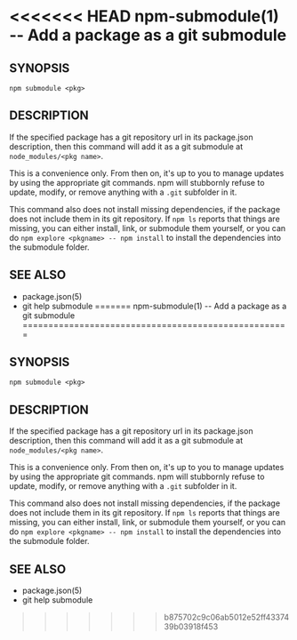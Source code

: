<<<<<<< HEAD
npm-submodule(1) -- Add a package as a git submodule
====================================================

## SYNOPSIS

    npm submodule <pkg>

## DESCRIPTION

If the specified package has a git repository url in its package.json
description, then this command will add it as a git submodule at
`node_modules/<pkg name>`.

This is a convenience only.  From then on, it's up to you to manage
updates by using the appropriate git commands.  npm will stubbornly
refuse to update, modify, or remove anything with a `.git` subfolder
in it.

This command also does not install missing dependencies, if the package
does not include them in its git repository.  If `npm ls` reports that
things are missing, you can either install, link, or submodule them yourself,
or you can do `npm explore <pkgname> -- npm install` to install the
dependencies into the submodule folder.

## SEE ALSO

* package.json(5)
* git help submodule
=======
npm-submodule(1) -- Add a package as a git submodule
====================================================

## SYNOPSIS

    npm submodule <pkg>

## DESCRIPTION

If the specified package has a git repository url in its package.json
description, then this command will add it as a git submodule at
`node_modules/<pkg name>`.

This is a convenience only.  From then on, it's up to you to manage
updates by using the appropriate git commands.  npm will stubbornly
refuse to update, modify, or remove anything with a `.git` subfolder
in it.

This command also does not install missing dependencies, if the package
does not include them in its git repository.  If `npm ls` reports that
things are missing, you can either install, link, or submodule them yourself,
or you can do `npm explore <pkgname> -- npm install` to install the
dependencies into the submodule folder.

## SEE ALSO

* package.json(5)
* git help submodule
>>>>>>> b875702c9c06ab5012e52ff4337439b03918f453
